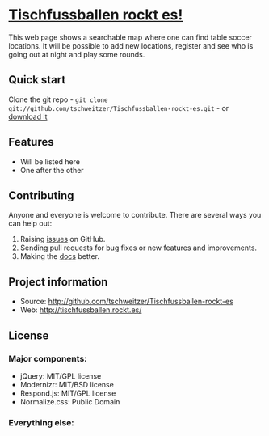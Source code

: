 # [Tischfussballen rockt es!](http://49circle.square7.ch/tischfussballen/)

This web page shows a searchable map where one can find table soccer locations. It will be possible to add new locations, register and see who is going out at night and play some rounds.

## Quick start

Clone the git repo - `git clone git://github.com/tschweitzer/Tischfussballen-rockt-es.git` - or [download it](https://github.com/tschweitzer/Tischfussballen-rockt-es/zipball/master)


## Features

* Will be listed here
* One after the other


## Contributing

Anyone and everyone is welcome to contribute. There are several ways you can help out:

1. Raising [issues](https://github.com/tschweitzer/Tischfussballen-rockt-es/issues) on GitHub.
2. Sending pull requests for bug fixes or new features and improvements.
3. Making the [docs](https://github.com/tschweitzer/Tischfussballen-rockt-es/wiki) better.


## Project information

* Source: http://github.com/tschweitzer/Tischfussballen-rockt-es
* Web: http://tischfussballen.rockt.es/


## License

### Major components:

* jQuery: MIT/GPL license
* Modernizr: MIT/BSD license
* Respond.js: MIT/GPL license
* Normalize.css: Public Domain

### Everything else:

